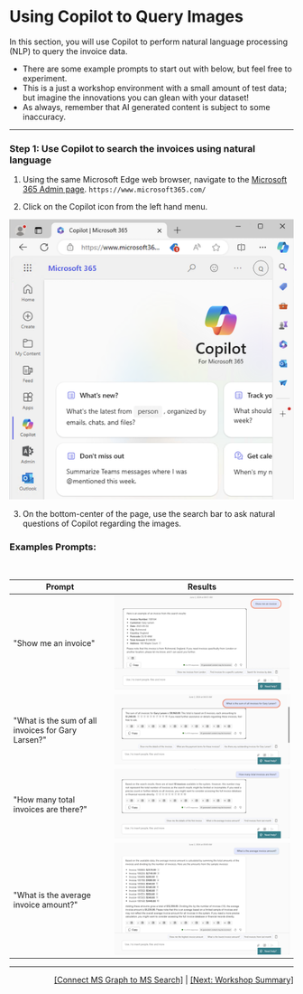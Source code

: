 # Using Copilot to Query Images

In this section, you will use Copilot to perform natural language processing (NLP) to query the invoice data. 
   - There are some example prompts to start out with below, but feel free to experiment. 
   - This is a just a workshop environment with a small amount of test data; but imagine the innovations you can glean with your dataset! 
   - As always, remember that AI generated content is subject to some inaccuracy. 

---

### Step 1: Use Copilot to search the invoices using natural language 

1. Using the same Microsoft Edge web browser, navigate to the [Microsoft 365 Admin page](https://www.microsoft365.com/). `https://www.microsoft365.com/`

2. Click on the Copilot icon from the left hand menu.

![enter image description here](https://github.com/Qumulo/QumuloCustomConnector/blob/main/workshop/images/ms365-admin-page.png?raw=true)

3. On the bottom-center of the page, use the search bar to ask natural questions of Copilot regarding the images. 

### **Examples Prompts**: 
<br>

| Prompt                                    | Results                                                                     |
|-------------------------------------------|-----------------------------------------------------------------------------|
| "Show me an invoice"                      | ![Show me an invoice](https://github.com/Qumulo/QumuloCustomConnector/blob/main/workshop/images/copilot-show-me-an-invoice.png?raw=true)                  |
| "What is the sum of all invoices for Gary Larsen?" | ![sum of all invoices](https://github.com/Qumulo/QumuloCustomConnector/blob/main/workshop/images/copilot-sum-invoices-gary.png?raw=true)                    |
| "How many total invoices are there?"      | ![How many total invoices](https://github.com/Qumulo/QumuloCustomConnector/blob/main/workshop/images/copilot-how-many-invoices.png?raw=true)                 |
| "What is the average invoice amount?"     | ![average invoice amount](https://github.com/Qumulo/QumuloCustomConnector/blob/main/workshop/images/copilot-average-invoice.png?raw=true)                    |

---
<div align="right">
  <a href="qcc-workshop-connect-msgraph-search.md">[Connect MS Graph to MS Search]</a> | <a href="qcc-workshop-summary.md">[Next: Workshop Summary]</a>
</div>
